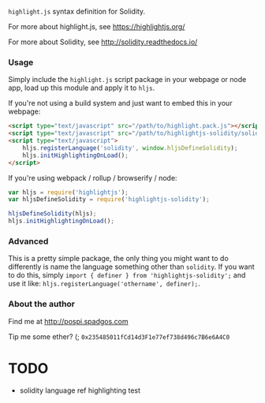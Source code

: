 `highlight.js` syntax definition for Solidity.

For more about highlight.js, see https://highlightjs.org/

For more about Solidity, see http://solidity.readthedocs.io/

### Usage

Simply include the `highlight.js` script package in your webpage or node app, load up this module and apply it to `hljs`.

If you're not using a build system and just want to embed this in your webpage:

```html
<script type="text/javascript" src="/path/to/highlight.pack.js"></script>
<script type="text/javascript" src="/path/to/highlightjs-solidity/solidity.js"></script>
<script type="text/javascript">
    hljs.registerLanguage('solidity', window.hljsDefineSolidity);
    hljs.initHighlightingOnLoad();
</script>
```

If you're using webpack / rollup / browserify / node:
   
```javascript
var hljs = require('highlightjs');
var hljsDefineSolidity = require('highlightjs-solidity');

hljsDefineSolidity(hljs);
hljs.initHighlightingOnLoad();
```

### Advanced

This is a pretty simple package, the only thing you might want to do differently is name the language something other than `solidity`. If you want to do this, simply `import { definer } from 'highlightjs-solidity';` and use it like: `hljs.registerLanguage('othername', definer);`.

### About the author

Find me at http://pospi.spadgos.com

Tip me some ether? (; `0x235485011fCd14d3F1e77ef738d496c7B6e6A4C0`



# TODO

- solidity language ref highlighting test
